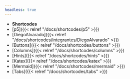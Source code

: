 ```yaml
---
headless: true
---
```


- **Shortcodes**
- [p5]({{< relref "/docs/shortcodes/p5" >}})
- [DiegoAlvarado]({{< relref "/docs/shortcodes/integrantes/DiegoAlvarado" >}})
- [Buttons]({{< relref "/docs/shortcodes/buttons" >}})
- [Columns]({{< relref "/docs/shortcodes/columns" >}})
- [Hints]({{< relref "/docs/shortcodes/hints" >}})
- [Katex]({{< relref "/docs/shortcodes/katex" >}})
- [Mermaid]({{< relref "/docs/shortcodes/mermaid" >}})
- [Tabs]({{< relref "/docs/shortcodes/tabs" >}})
<br />
